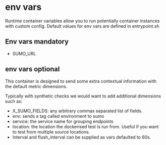 # env vars
Runtime container variables allow you to run potentially  container instances with custom config.
Default values for env vars are defined in entrypoint.sh

## Env vars mandatory 
- SUMO_URL 

## env vars optional
This container is designed to send some extra contextual information with the default metric dimensions.

Typically with synthetic checks we would want to add additional dimensions such as:
- X_SUMO_FIELDS: any arbitrary commas separated list of fields.
- env: sends a tag called environment to sumo
- service: the service name for grouping endpoints
- location: the location the dockerised test is run from. Useful if you want to test from multiple source locations.
- Interval and flush_interval can be supplied as vars defaulted to 60s.
